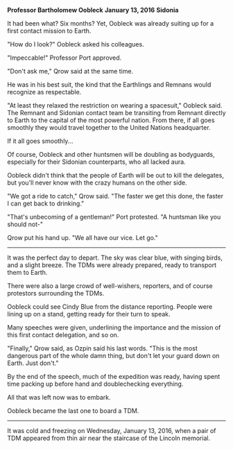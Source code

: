 

**Professor Bartholomew Oobleck**
**January 13, 2016**
**Sidonia**

It had been what? Six months? Yet, Oobleck was already suiting up for a first contact mission to Earth.

"How do I look?" Oobleck asked his colleagues.

"Impeccable!" Professor Port approved.

"Don't ask me," Qrow said at the same time.

He was in his best suit, the kind that the Earthlings and Remnans would recognize as respectable.

"At least they relaxed the restriction on wearing a spacesuit," Oobleck said. The Remnant and Sidonian contact team be transiting from Remnant directly to Earth to the capital of the most powerful nation. From there, if all goes smoothly they would travel together to the United Nations headquarter.

If it all goes smoothly...

Of course, Oobleck and other huntsmen will be doubling as bodyguards, especially for their Sidonian counterparts, who all lacked aura.

Oobleck didn't think that the people of Earth will be out to kill the delegates, but you'll never know with the crazy humans on the other side.

"We got a ride to catch," Qrow said. "The faster we get this done, the faster I can get back to drinking."

"That's unbecoming of a gentleman!" Port protested. "A huntsman like you should not-"

Qrow put his hand up. "We all have our vice. Let go."

***

It was the perfect day to depart. The sky was clear blue, with singing birds, and a slight breeze. The TDMs were already prepared, ready to transport them to Earth.

There were also a large crowd of well-wishers, reporters, and of course protestors surrounding the TDMs.

Oobleck could see Cindy Blue from the distance reporting. People were lining up on a stand, getting ready for their turn to speak.

Many speeches were given, underlining the importance and the mission of this first contact delegation, and so on.

"Finally," Qrow said, as Ozpin said his last words. "This is the most dangerous part of the whole damn thing, but don't let your guard down on Earth. Just don't."

By the end of the speech, much of the expedition was ready, having spent time packing up before hand and doublechecking everything.

All that was left now was to embark.

Oobleck became the last one to board a TDM.

***

It was cold and freezing on Wednesday, January 13, 2016, when a pair of TDM appeared from thin air near the staircase of the Lincoln memorial.
